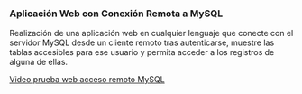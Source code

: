### Aplicación Web con Conexión Remota a MySQL
Realización de una aplicación web en cualquier lenguaje que conecte con el
servidor MySQL desde un cliente remoto tras autenticarse, muestre las tablas
accesibles para ese usuario y permita acceder a los registros de alguna de ellas.

[Video prueba web acceso remoto MySQL]()
